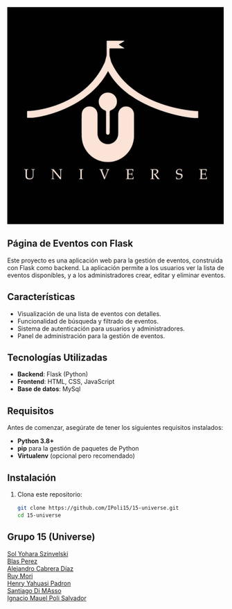 
<img src="FRONT/static/img/logo.jpg" alt="Texto alternativo" width="500">

## Página de Eventos con Flask

Este proyecto es una aplicación web para la gestión de eventos, construida con Flask como backend. La aplicación permite a los usuarios ver la lista de eventos disponibles, y a los administradores crear, editar y eliminar eventos. 


## Características

- Visualización de una lista de eventos con detalles.
- Funcionalidad de búsqueda y filtrado de eventos.
- Sistema de autenticación para usuarios y administradores.
- Panel de administración para la gestión de eventos.
  
## Tecnologías Utilizadas

- **Backend**: Flask (Python)
- **Frontend**: HTML, CSS, JavaScript
- **Base de datos**: MySql

## Requisitos

Antes de comenzar, asegúrate de tener los siguientes requisitos instalados:

- **Python 3.8+**
- **pip** para la gestión de paquetes de Python
- **Virtualenv** (opcional pero recomendado)

## Instalación

1. Clona este repositorio:

   ```bash
   git clone https://github.com/IPoli15/15-universe.git
   cd 15-universe


## Grupo 15 (Universe)

[Sol Yohara Szinvelski](https://github.com/Yohsz)  
[Blas Perez](https://github.com/BlassPerez)  
[Alejandro Cabrera Díaz](https://github.com/Alehdiaz)  
[Ruy Mori](https://github.com/Ruyllex)  
[Henry Yahuasi Padron](https://github.com/HenryYahuasi)  
[Santiago Di MAsso](https://github.com/SantiagoDiMasso)  
[Ignacio Mauel Poli Salvador](https://github.com/IPoli15)  
